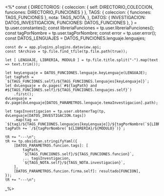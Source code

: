 <%*
    const { 
        DIRECTORIOS: { coleccion: { self: DIRECTORIO_COLECCION, funciones: DIRECTORIO_FUNCIONES } },
        TAGS: { 
            coleccion: { funciones: TAGS_FUNCIONES },
            nota: TAGS_NOTA,
        },
        DATOS: { 
            INVESTIGACION: DATOS_INVESTIGACION,
            FUNCIONES: DATOS_FUNCIONES 
        },
    } = tp.user.constantes();
    const libreriaFunciones = tp.user.libreriaFunciones();
    const tagPorNombre = tp.user.tagPorNombre;
    const error = tp.user.error();
    const DATOS_LENGUAJES = DATOS_FUNCIONES.lenguaje.lenguajes;

    const dv = app.plugins.plugins.dataview.api;
    const tArchivo = tp.file.find_tfile(tp.file.path(true));

    let [ LENGUAJE, LIBRERIA, MODULO ] = tp.file.title.split("-").map(text => text.trim());

    let keyLenguaje = DATOS_FUNCIONES.lenguaje.keyLenguaje(LENGUAJE);
    let tagPath = `${TAGS_FUNCIONES.self}/${TAGS_FUNCIONES.lenguajes[keyLenguaje]}`;
    let dvLenguaje = dv.pages(`#${tagPath} and #${TAGS_FUNCIONES.self}/${TAGS_FUNCIONES.lenguajes.self}`)
        .first();
    dvLenguaje = dv.page(dvLenguaje[DATOS_PARAMETROS.lenguaje.temaInvestigacion].path);

    let tagsInvestigacion = tp.user.obtenerTag(tp, dvLenguaje[DATOS_INVESTIGACION.tags])
        .map(tag => `${tag}/${TAGS_FUNCIONES.lenguajes[keyLenguaje]}/${tagPorNombre(`${LIBRERIA}/${MODULO}`)}`);
    tagPath += `/${tagPorNombre(`${LIBRERIA}/${MODULO}`)}`;

    tR += "---\n";
    tR += tp.obsidian.stringifyYaml({
        [DATOS_PARAMETROS.funcion.tags]: [
            tagPath,
            `${TAGS_FUNCIONES.self}/${TAGS_FUNCIONES.funcion}`,
            ... tagsInvestigacion,
            `${TAGS_NOTA.self}/${TAGS_NOTA.investigacion}`,
        ],
        [DATOS_PARAMETROS.funcion.firma.self]: resultado[FUNCION],
    });
    tR += "---\n";
_%>